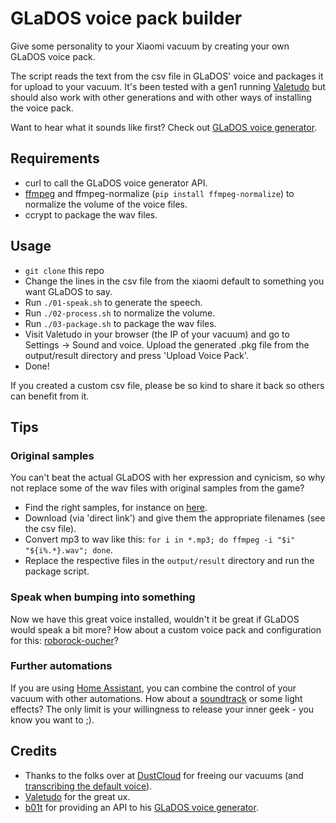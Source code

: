 # GLaDOS voice pack builder

Give some personality to your Xiaomi vacuum by creating your own GLaDOS voice pack.

The script reads the text from the csv file in GLaDOS' voice and packages it for upload to your vacuum. It's been tested with a gen1 running [Valetudo](https://valetudo.cloud/) but should also work with other generations and with other ways of installing the voice pack.

Want to hear what it sounds like first? Check out [GLaDOS voice generator](https://glados.c-net.org/).

## Requirements

- curl to call the GLaDOS voice generator API.
- [ffmpeg](http://ffmpeg.org/) and ffmpeg-normalize (`pip install ffmpeg-normalize`) to normalize the volume of the voice files.
- ccrypt to package the wav files.

## Usage

- `git clone` this repo
- Change the lines in the csv file from the xiaomi default to something you want GLaDOS to say.
- Run `./01-speak.sh` to generate the speech.
- Run `./02-process.sh` to normalize the volume.
- Run `./03-package.sh` to package the wav files.
- Visit Valetudo in your browser (the IP of your vacuum) and go to Settings -> Sound and voice. Upload the generated .pkg file from the output/result directory and press 'Upload Voice Pack'.
- Done!

If you created a custom csv file, please be so kind to share it back so others can benefit from it.

## Tips

### Original samples

You can't beat the actual GLaDOS with her expression and cynicism, so why not replace some of the wav files with original samples from the game?

- Find the right samples, for instance on [here](http://www.portal2sounds.com/#w=glados).
- Download (via 'direct link') and give them the appropriate filenames (see the csv file).
- Convert mp3 to wav like this: `for i in *.mp3; do ffmpeg -i "$i" "${i%.*}.wav"; done`.
- Replace the respective files in the `output/result` directory and run the package script.

### Speak when bumping into something

Now we have this great voice installed, wouldn't it be great if GLaDOS would speak a bit more? How about a custom voice pack and configuration for this: [roborock-oucher](https://github.com/porech/roborock-oucher)?

### Further automations

If you are using [Home Assistant](https://www.home-assistant.io/), you can combine the control of your vacuum with other automations. How about a [soundtrack](https://www.youtube.com/watch?v=Y6ljFaKRTrI) or some light effects? The only limit is your willingness to release your inner geek - you know you want to ;).

## Credits

- Thanks to the folks over at [DustCloud](https://github.com/dgiese/dustcloud) for freeing our vacuums (and [transcribing the default voice](https://github.com/dgiese/dustcloud/blob/master/devices/xiaomi.vacuum/audio_generator/language/audio_en.csv)).
- [Valetudo](https://valetudo.cloud/) for the great ux.
- [b01t](https://dhampir.no/) for providing an API to his [GLaDOS voice generator](https://glados.c-net.org/).
